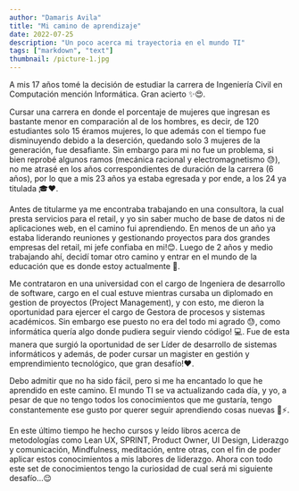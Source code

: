 ```yaml
---
author: "Damaris Avila"
title: "Mi camino de aprendizaje"
date: 2022-07-25
description: "Un poco acerca mi trayectoria en el mundo TI"
tags: ["markdown", "text"]
thumbnail: /picture-1.jpg
---
```


A mis 17 años tomé la decisión de estudiar la carrera de Ingeniería Civil en Computación mención Informática. Gran acierto <span class="emojify">:sparkles::heart_eyes:</span>.

Cursar una carrera en donde el porcentaje de mujeres que ingresan es bastante menor en comparación al de los hombres, es decir, de 120 estudiantes solo 15 éramos mujeres, lo que además con el tiempo fue disminuyendo debido a la deserción, quedando solo 3 mujeres de la generación, fue desafiante. Sin embargo para mi no fue un problema, si bien reprobé algunos ramos (mecánica racional y electromagnetismo <span class="emojify">:sweat:</span>), no me atrasé en los años correspondientes de duración de la carrera (6 años), por lo que a mis 23 años ya estaba egresada y por ende, a los 24 ya titulada <span class="emojify">:mortar_board::heart:</span>. 

Antes de titularme ya me encontraba trabajando en una consultora, la cual presta servicios para el retail, y yo sin saber mucho de base de datos ni de aplicaciones web, en el camino fui aprendiendo. En menos de un año ya estaba liderando reuniones y gestionando proyectos para dos grandes empresas del retail, mi jefe confiaba en mi!<span class="emojify">:blush:</span>. Luego de 2 años y medio trabajando ahí, decidí tomar otro camino y entrar en el mundo de la educación que es donde estoy actualmente <span class="emojify">:school:</span>.

Me contrataron en una universidad con el cargo de Ingeniera de desarrollo de software, cargo en el cual estuve mientras cursaba un diplomado en gestion de proyectos (Project Management), y con esto, me dieron la oportunidad para ejercer el cargo de Gestora de procesos y sistemas académicos. Sin embargo ese puesto no era del todo mi agrado <span class="emojify">:sweat:</span>, como informática quería algo donde pudiera seguir viendo código! <span class="emojify">:computer:</span>. Fue de esta manera que surgió la oportunidad de ser Líder de desarrollo de sistemas informáticos y además, de poder cursar un magister en gestión y emprendimiento tecnológico, que gran desafío!<span class="emojify">:heart:</span>.

Debo admitir que no ha sido fácil, pero si me ha encantado lo que he aprendido en este camino. El mundo TI se va actualizando cada día, y yo, a pesar de que no tengo todos los conocimientos que me gustaría, tengo constantemente ese gusto por querer seguir aprendiendo cosas nuevas <span class="emojify">:book::zap:</span>.

En este último tiempo he hecho cursos y leído libros acerca de metodologías como Lean UX, SPRINT, Product Owner, UI Design, Liderazgo y comunicación, Mindfulness, meditación, entre otras, con el fin de poder aplicar estos conocimientos a mis labores de liderazgo. Ahora con todo este set de conocimientos tengo la curiosidad de cual será mi siguiente desafío...<span class="emojify">:relieved:</span>

